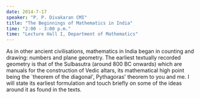```yaml
---
date: 2014-7-17
speaker: "P. P. Divakaran CMI"
title: "The Beginnings of Mathematics in India"
time: "2:00 - 3:00 p.m." 
time: "Lecture Hall I, Department of Mathematics"
---
```

As in other ancient civilisations, mathematics in India began in counting and drawing: numbers and plane geometry. The earliest textually recorded geometry is that of the Sulbasutra (around 800 BC onwards) which are manuals for the construction of Vedic altars, its mathematical high point being the `theorem of the diagonal', Pythagoras' theorem to you and me. I will state its earliest formulation and touch briefly on some of the ideas around it as found in the texts.
